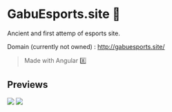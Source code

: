 # GabuEsports.site 🐯
Ancient and first attemp of esports site.

Domain (currently not owned) : http://gabuesports.site/

> Made with Angular 8️⃣

## Previews
![](https://i.ibb.co/0qFCpdW/localhost-4200-home.png)
![](https://i.ibb.co/kGDZJmT/localhost-4200-home-2.png)
